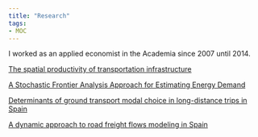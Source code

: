```yaml
---
title: "Research"
tags:
- MOC
---
```


I worked as an applied economist in the Academia since 2007 until 2014. 

[The spatial productivity of transportation infrastructure](research/The%20spatial%20productivity%20of%20transportation%20infrastructure.md)

[A Stochastic Frontier Analysis Approach for Estimating Energy Demand](research/A%20Stochastic%20Frontier%20Analysis%20Approach%20for%20Estimating%20Energy%20Demand.md)

[Determinants of ground transport modal choice in long-distance trips in Spain](research/Determinants%20of%20ground%20transport%20modal%20choice%20in%20long-distance%20trips%20in%20Spain.md)

[A dynamic approach to road freight flows modeling in Spain](research/A%20dynamic%20approach%20to%20road%20freight%20flows%20modeling%20in%20Spain.md)
